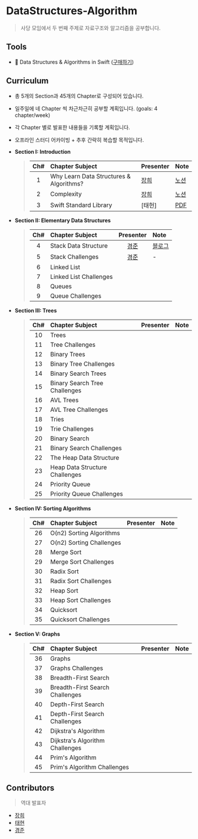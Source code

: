 # DataStructures-Algorithm

>사당 모임에서 두 번째 주제로 자료구조와 알고리즘을 공부합니다.

## Tools
* 📕 Data Structures & Algorithms in Swift ([구매하기](https://store.raywenderlich.com/products/data-structures-and-algorithms-in-swift))

## Curriculum

* 총 5개의 Section과 45개의 Chapter로 구성되어 있습니다.

* 일주일에 네 Chapter 씩 차근차근히 공부할 계획입니다. (goals: 4 chapter/week)

* 각 Chapter 별로 발표한 내용들을 기록할 계획입니다.

* 오프라인 스터디 어카이빙 + 추후 간략히 복습할 목적입니다.

* **Section I: Introduction**
  > | Ch# | Chapter Subject | Presenter | Note |
  > |:---:| :--- | :--- | :--- |
  > |1|Why Learn Data Structures & Algorithms?| [장희] |[노션](https://www.notion.so/Chapter-1-Why-Learn-Data-Structures-Algorithms-515fcf0886a7471692a29d7d9de00931)|
  > |2|Complexity| [장희] |[노션](https://www.notion.so/Chapter-2-Complexity-68e6074ed81843439bf4e13949279a6b)|
  > |3|Swift Standard Library|[태헌]|[PDF](https://github.com/iO3S/DataStructures-Algorithm/blob/master/Ch3/Ch3_Swift_STL.pdf)|

* **Section II: Elementary Data Structures**
  > | Ch# | Chapter Subject | Presenter | Note |
  > |:---:| :--- | :---: | :--- |
  > |4|Stack Data Structure|[경준]|[블로그](https://minkkkjoon.github.io/Data-Structure-Stack/)|
  > |5|Stack Challenges|[경준]|-|
  > |6|Linked List| ||
  > |7|Linked List Challenges| ||
  > |8|Queues| ||
  > |9|Queue Challenges| ||

* **Section III: Trees**
  > | Ch# | Chapter Subject | Presenter | Note |
  > |:---:| :--- | :---: | :--- |
  > |10|Trees| ||
  > |11|Tree Challenges| ||
  > |12|Binary Trees| ||
  > |13|Binary Tree Challenges| ||
  > |14|Binary Search Trees| ||
  > |15|Binary Search Tree Challenges| ||
  > |16|AVL Trees| ||
  > |17|AVL Tree Challenges| ||
  > |18|Tries| ||
  > |19|Trie Challenges| ||
  > |20|Binary Search| ||
  > |21|Binary Search Challenges| ||
  > |22|The Heap Data Structure| ||
  > |23|Heap Data Structure Challenges| ||
  > |24|Priority Queue| ||
  > |25|Priority Queue Challenges| ||

* **Section IV: Sorting Algorithms**
  > | Ch# | Chapter Subject | Presenter | Note |
  > |:---:| :--- | :---: | :--- |
  > |26|O(n2) Sorting Algorithms| ||
  > |27|O(n2) Sorting Challenges| ||
  > |28|Merge Sort| ||
  > |29|Merge Sort Challenges|||
  > |30|Radix Sort| ||
  > |31|Radix Sort Challenges|||
  > |32|Heap Sort| ||
  > |33|Heap Sort Challenges|||
  > |34|Quicksort| ||
  > |35|Quicksort Challenges|||

* **Section V: Graphs**
  > | Ch# | Chapter Subject | Presenter | Note |
  > |:---:| :--- | :---: | :--- |
  > |36|Graphs| ||
  > |37|Graphs Challenges|  ||
  > |38|Breadth-First Search| ||
  > |39|Breadth-First Search Challenges|  ||
  > |40|Depth-First Search| ||
  > |41|Depth-First Search Challenges|  ||
  > |42|Dijkstra's Algorithm| ||
  > |43|Dijkstra's Algorithm Challenges|  ||
  > |44|Prim's Algorithm| ||
  > |45|Prim's Algorithm Challenges|  ||

## Contributors

> 역대 발표자

* [장희]
* [태현]
* [경준]


[장희]: https://github.com/purpufu
[태현]: https://github.com/newoo
[경준]: https://github.com/minkkkjoon
